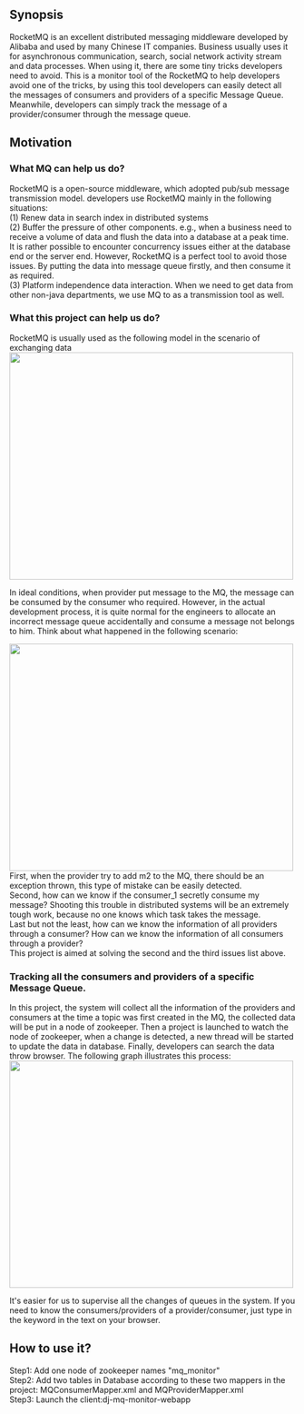 ## Synopsis
RocketMQ is an excellent distributed messaging middleware developed by Alibaba and used by many Chinese IT companies. Business usually uses it for asynchronous communication, search, social network activity stream and data processes. When using it, there are some tiny tricks developers need to avoid.
This is a monitor tool of the RocketMQ to help developers avoid one of the tricks, by using this tool developers can easily detect all the messages of consumers and providers of a specific Message Queue. Meanwhile, developers can simply track the message of a provider/consumer through the message queue.

## Motivation
  ### What MQ can help us do?
  RocketMQ is a open-source middleware, which adopted pub/sub message transmission model. developers use RocketMQ mainly in the following situations:</br>
  (1) Renew data in search index in distributed systems</br>
  (2) Buffer the pressure of other components. e.g., when a business need to receive a volume of data and flush the data into a database at a peak time. It is rather possible to encounter concurrency issues either at the database end or the server end. However, RocketMQ is a perfect tool to avoid those issues. By putting the data into message queue firstly, and then consume it as required.</br>
  (3) Platform independence data interaction. When we need to get data from other non-java departments, we use MQ to as a transmission tool as well.
  ### What this project can help us do?
  RocketMQ is usually used as the following model in the scenario of exchanging data </br>
  <img width=500 height=400 src="https://github.com/hitynsun/docs/blob/master/images/mq_model.png">
  
  In ideal conditions, when provider put message to the MQ, the message can be consumed by the consumer who required. However, in the actual development process, it is quite normal for the engineers to allocate an incorrect message queue accidentally and consume a message not belongs to him. Think about what happened in the following scenario:
  
   <img width=500 height=400 src="https://github.com/hitynsun/docs/blob/master/images/mq_model_secret.png"></br>
   First, when the provider try to add m2 to the MQ, there should be an exception thrown, this type of mistake can be easily detected.</br>
   Second, how can we know if the consumer_1 secretly consume my message? Shooting this trouble in distributed systems will be an extremely tough work, because no one knows which task takes the message.</br>
   Last but not the least, how can we know the information of all providers through a consumer? How can we know the information of all consumers through a provider?<br>
   This project is aimed at solving the second and the third issues list above.
   
   ### Tracking all the consumers and providers of a specific Message Queue.
   In this project, the system will collect all the information of the providers and consumers at the time a topic was first created in the MQ, the collected data will be put in a node of zookeeper. 
   Then a project is launched to watch the node of zookeeper, when a change is detected, a new thread will be started to update the data in database.
   Finally, developers can search the data throw browser.
   The following graph illustrates this process:</br>
   <img width=500 height=400 src="https://github.com/hitynsun/docs/blob/master/images/work%20process%20of%20monitor.png"></br>
   
   It's easier for us to supervise all the changes of queues in the system. If you need to know the consumers/providers of a provider/consumer, just type in the keyword in the text on your browser.
   
## How to use it?
Step1: Add one node of zookeeper names "mq_monitor"</br>
Step2: Add two tables in Database according to these two mappers in the project: MQConsumerMapper.xml and MQProviderMapper.xml</br>
Step3: Launch the client:dj-mq-monitor-webapp</br>
